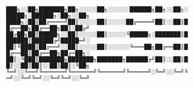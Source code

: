 ███╗░░██╗███████╗██╗░░░░░██╗░░░░░░██████╗██╗░░██╗░█████╗░██████╗░██╗░░██╗ ████╗░██║██╔════╝██║░░░░░██║░░░░░██╔════╝██║░░██║██╔══██╗██╔══██╗██║░██╔╝ ██╔██╗██║█████╗░░██║░░░░░██║░░░░░╚█████╗░███████║███████║██████╔╝█████═╝░ ██║╚████║██╔══╝░░██║░░░░░██║░░░░░░╚═══██╗██╔══██║██╔══██║██╔══██╗██╔═██╗░ ██║░╚███║███████╗███████╗███████╗██████╔╝██║░░██║██║░░██║██║░░██║██║░╚██╗ ╚═╝░░╚══╝╚══════╝╚══════╝╚══════╝╚═════╝░╚═╝░░╚═╝╚═╝░░╚═╝╚═╝░░╚═╝╚═╝░░╚═╝
